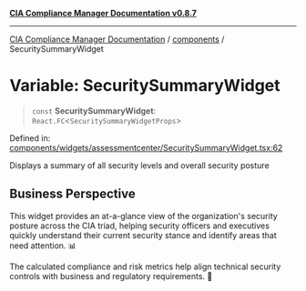 [**CIA Compliance Manager Documentation v0.8.7**](../../README.md)

***

[CIA Compliance Manager Documentation](../../modules.md) / [components](../README.md) / SecuritySummaryWidget

# Variable: SecuritySummaryWidget

> `const` **SecuritySummaryWidget**: `React.FC`\<`SecuritySummaryWidgetProps`\>

Defined in: [components/widgets/assessmentcenter/SecuritySummaryWidget.tsx:62](https://github.com/Hack23/cia-compliance-manager/blob/c1b03266cad85c2f58531e3fd0aea147fa649ae0/src/components/widgets/assessmentcenter/SecuritySummaryWidget.tsx#L62)

Displays a summary of all security levels and overall security posture

## Business Perspective

This widget provides an at-a-glance view of the organization's security posture
across the CIA triad, helping security officers and executives quickly understand
their current security stance and identify areas that need attention. 📊

The calculated compliance and risk metrics help align technical security controls
with business and regulatory requirements. 💼
